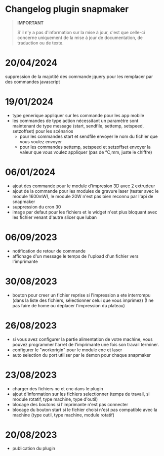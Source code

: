 # Changelog plugin snapmaker

>**IMPORTANT**
>
>S'il n'y a pas d'information sur la mise à jour, c'est que celle-ci concerne uniquement de la mise à jour de documentation, de traduction ou de texte.

# 20/04/2024
suppression de la majotité des commande jquery pour les remplacer par des commandes javascript

# 19/01/2024

- type generique appliquer sur les commande pour les app mobile
- les commandes de type action nécessitant un paramètre sont maintenant de type message (start, sendfile, settemp, setspeed, setzoffset) pour les scénarios
    - pour les commandes start et sendfile envoyer le nom du fichier que vous voulez envoyer
    - pour les commandes settemp, setspeed et setzoffset envoyer la valeur que vous voulez appliquer (pas de °C,mm, juste le chiffre)

# 06/01/2024

- ajout des commande pour le module d'impresion 3D avec 2 extrudeur
- ajout de la commande pour les modules de gravure laser (tester avec le module 1600mW), le module 20W n'est pas bien reconnu par l'api de snapmaker
- suppression du cron 30
- image par defaut pour les fichiers et le widget n'est plus bloquant avec les fichier venant d'autre slicer que luban

# 06/09/2023

- notification de retour de commande
- affichage d'un message le temps de l'upload d'un fichier vers l'imprimante

# 30/08/2023

- bouton pour creer un fichier reprise si l'impression a ete interrompu (dans la liste des fichiers, sélectionner celui que vous imprimez) (! ne pas faire de home ou deplacer l'impression du plateau)

# 26/08/2023

- si vous avez configurer la partie alimentation de votre machine, vous pouvez programmer l'arret de l'imprimante une fois son travail terminer.
- configurer le "workorigin" pour le module cnc et laser
- auto selection du port utiliser par le demon pour chaque snapmaker

# 23/08/2023

- charger des fichiers nc et cnc dans le plugin
- ajout d'information sur les fichiers selectionner (temps de travail, si module rotatif, type machine, type d'outil)
- blocage des boutons si l'imprimante n'est pas connecter
- blocage du bouton start si le fichier choisi n'est pas compatible avec la machine (type outil, type machine, module rotatif)

# 20/08/2023

- publication du plugin